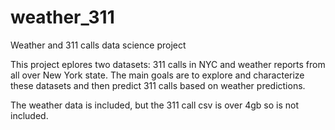# weather_311
Weather and 311 calls data science project

This project eplores two datasets: 311 calls in NYC and weather reports from all over New York state. The main goals are
to explore and characterize these datasets and then predict 311 calls based on weather predictions.

The weather data is included, but the 311 call csv is over 4gb so is not included.